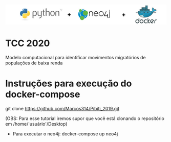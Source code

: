 ![](https://github.com/Marcos314/Pibiti_2019/blob/master/banner%20tcc.jpg)
# TCC 2020
Modelo computacional para identificar movimentos migratórios de populações de baixa renda

# Instruções para execução do docker-compose

git clone https://github.com/Marcos314/Pibiti_2019.git

(OBS: Para esse tutorial iremos supor que você está clonando o repositório em /home/'usuário'/Desktop)

- Para executar o neo4j:
  docker-compose up neo4j

